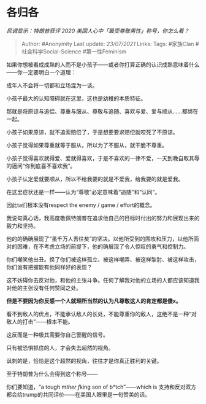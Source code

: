# 各归各
*民调显示：特朗普获评 2020 美国人心中「最受尊敬男性」称号，你怎么看？*

> Author: #Anonymity
Last update: *23/07/2021* 
Links:
Tags:  #家族Clan #社会科学Social-Science #第一性Feminism 



如果你想被看成成熟的人而不是小孩子——或者你打算正确的认识成熟意味着什么——你一定要明白一个道理：

成年人不会将一切都和立场混为一谈。

小孩子最大的认知障碍就在这里，这也是幼稚的本质特征。

那就是将原谅与追偿、尊重与服从、尊敬与追随、喜欢与爱、爱与顺从……都绑在一起。

小孩子如果原谅，就不追索赔偿了，于是想要要求赔偿就咬死了不原谅。

小孩子觉得如果尊重就等于服从，所以为了不服从，就干脆不尊重。

小孩子觉得喜欢就得爱、爱就得喜欢，于是不喜欢的一律不爱，一天到晚自取其辱的逼问“你到底喜不喜欢我”。

小孩子认定爱就要顺从，所以不给我要的就是不爱我，给我要的就是爱我。

在这里症状还是一样——认为“尊敬”必定意味着“追随”和“认同”。

因此ta们根本没有respect the enemy / game / effort的概念。

我说句真心话，我高度敬佩特朗普在追求他自己的目标时付出的努力和展现出来的毅力和坚持。

他的的确确展现了“虽千万人吾往矣”的坚决。以他所受到的围攻和压力，以他所面对的困难，在不考虑立场的前提下，他的确展现了令人惊叹的勇气和控制力。

你们嘲笑他出丑。换了你们被这样孤立、被这样嘲弄、被这样掣肘、被这样攻击，你们谁有把握能有他同样好的表现？

这不妨碍你去反对他，和他的主张斗争。任何了解我对他的立场的人都应该知道我对他的主张没有任何赞同之处。

**但是不要因为你反感一个人就理所当然的认为凡尊敬这人的肯定都是傻x。**

看不到敌人的优点，不能承认敌人的长处，不能尊重你的敌人，这绝不是一种“对敌人的打击”——根本不能。

这反而是一种极其需要你自己警醒的信号。

只有被恐惧抓住的人，才会失去超然的视角。

讽刺的是，恰恰是这个超然的视角，往往才是你真正胜利的关键。

至于特朗普为什么会得到这个称号——

你们要知道，“a tough m*ther f*king son of b*tch”——which is 支持和反对双方都会给trump的共同评价——在美国人眼里是一句赞美的话。



